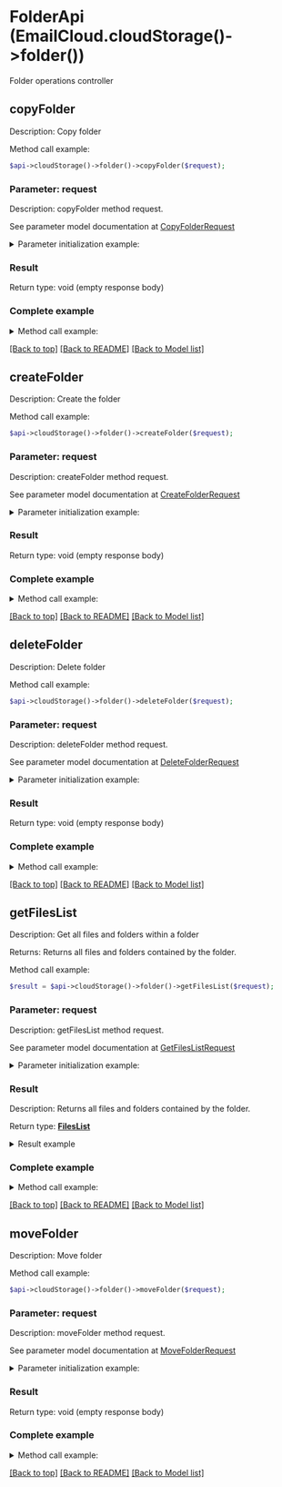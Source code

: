 # FolderApi (EmailCloud.cloudStorage()->folder())

Folder operations controller

## **copyFolder**

Description: Copy folder


Method call example:
```php
$api->cloudStorage()->folder()->copyFolder($request);
```

### Parameter: request

Description: copyFolder method request.

See parameter model documentation at [CopyFolderRequest](CopyFolderRequest.md)

<details>
    <summary>Parameter initialization example:</summary>

```php
$request = Models::CopyFolderRequest()
    ->src_path('/storage/path/to/source/folder')
    ->dest_path('/storage/path/to/destination/folder')
    ->src_storage_name('First Storage')
    ->dest_storage_name('Other Storage')
    .build();
```

</details>

### Result

Return type: void (empty response body)

### Complete example

<details>
    <summary>Method call example:</summary>

```php
$api = new EmailCloud(appKey, appSid);

// Prepare parameters:
$src_path = ;
$dest_path = ;
$src_storage_name = ;
$dest_storage_name = ;

// Call method:
$api->cloudStorage()->folder().copyFolder($request);
```

</details>

[[Back to top]](#)  [[Back to README]](README.md) [[Back to Model list]](Models.md)

## **createFolder**

Description: Create the folder


Method call example:
```php
$api->cloudStorage()->folder()->createFolder($request);
```

### Parameter: request

Description: createFolder method request.

See parameter model documentation at [CreateFolderRequest](CreateFolderRequest.md)

<details>
    <summary>Parameter initialization example:</summary>

```php
$request = Models::CreateFolderRequest()
    ->path('/storage/path/to/new/folder')
    ->storage_name('First Storage')
    .build();
```

</details>

### Result

Return type: void (empty response body)

### Complete example

<details>
    <summary>Method call example:</summary>

```php
$api = new EmailCloud(appKey, appSid);

// Prepare parameters:
$path = ;
$storage_name = ;

// Call method:
$api->cloudStorage()->folder().createFolder($request);
```

</details>

[[Back to top]](#)  [[Back to README]](README.md) [[Back to Model list]](Models.md)

## **deleteFolder**

Description: Delete folder


Method call example:
```php
$api->cloudStorage()->folder()->deleteFolder($request);
```

### Parameter: request

Description: deleteFolder method request.

See parameter model documentation at [DeleteFolderRequest](DeleteFolderRequest.md)

<details>
    <summary>Parameter initialization example:</summary>

```php
$request = Models::DeleteFolderRequest()
    ->path('/storage/path/to/folder')
    ->storage_name('First Storage')
    ->recursive(true)
    .build();
```

</details>

### Result

Return type: void (empty response body)

### Complete example

<details>
    <summary>Method call example:</summary>

```php
$api = new EmailCloud(appKey, appSid);

// Prepare parameters:
$path = ;
$storage_name = ;
$recursive = ;

// Call method:
$api->cloudStorage()->folder().deleteFolder($request);
```

</details>

[[Back to top]](#)  [[Back to README]](README.md) [[Back to Model list]](Models.md)

## **getFilesList**

Description: Get all files and folders within a folder

Returns: Returns all files and folders contained by the folder.

Method call example:
```php
$result = $api->cloudStorage()->folder()->getFilesList($request);
```

### Parameter: request

Description: getFilesList method request.

See parameter model documentation at [GetFilesListRequest](GetFilesListRequest.md)

<details>
    <summary>Parameter initialization example:</summary>

```php
$request = Models::GetFilesListRequest()
    ->path('/storage/path/to/folder')
    ->storage_name('First Storage')
    .build();
```

</details>

### Result

Description: Returns all files and folders contained by the folder.

Return type: [**FilesList**](FilesList.md)

<details>
    <summary>Result example</summary>

```php
$result = ;
```
</details>

### Complete example

<details>
    <summary>Method call example:</summary>

```php
$api = new EmailCloud(appKey, appSid);

// Prepare parameters:
$path = ;
$storage_name = ;

// Call method:
$result = $api->cloudStorage()->folder().getFilesList($request);

// Result example:
$result = ;
```

</details>

[[Back to top]](#)  [[Back to README]](README.md) [[Back to Model list]](Models.md)

## **moveFolder**

Description: Move folder


Method call example:
```php
$api->cloudStorage()->folder()->moveFolder($request);
```

### Parameter: request

Description: moveFolder method request.

See parameter model documentation at [MoveFolderRequest](MoveFolderRequest.md)

<details>
    <summary>Parameter initialization example:</summary>

```php
$request = Models::MoveFolderRequest()
    ->src_path('/storage/path/to/source/folder')
    ->dest_path('/storage/path/to/destination/folder')
    ->src_storage_name('First Storage')
    ->dest_storage_name('Other Storage')
    .build();
```

</details>

### Result

Return type: void (empty response body)

### Complete example

<details>
    <summary>Method call example:</summary>

```php
$api = new EmailCloud(appKey, appSid);

// Prepare parameters:
$src_path = ;
$dest_path = ;
$src_storage_name = ;
$dest_storage_name = ;

// Call method:
$api->cloudStorage()->folder().moveFolder($request);
```

</details>

[[Back to top]](#)  [[Back to README]](README.md) [[Back to Model list]](Models.md)

